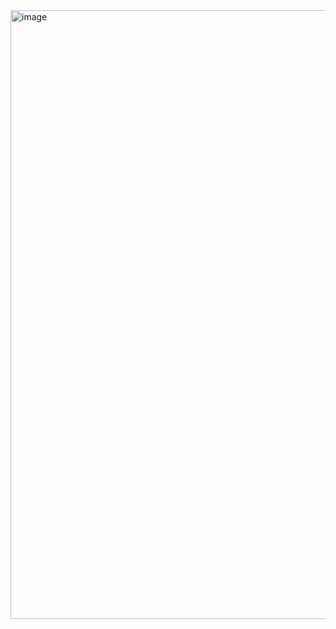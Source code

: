 
<img width="974" alt="image" src="https://github.com/user-attachments/assets/b9c78303-48a6-465d-8ecf-788acf5885b9" />
